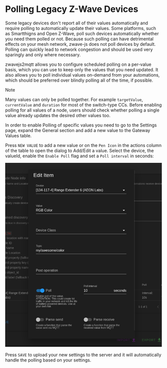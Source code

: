 # Polling Legacy Z-Wave Devices

Some legacy devices don't report all of their values automatically and require polling to automatically update their values. Some platforms, such as Smartthigns and Open Z-Wave, poll such devices automatically whether you need them polled or not. Because such polling can have detrimental effects on your mesh network, zwave-js does not poll devices by default. Polling can quickly lead to network congestion and should be used very sparingly and only where necessary.

zwavejs2mqtt allows you to configure scheduled polling on a per-value basis, which you can use to keep only the values that you need updated.
It also allows you to poll individual values on-demand from your automations, which should be preferred over blindly polling all of the time, if possible.

> [!NOTE]
> Many values can only be polled together. For example `targetValue`, `currentValue` and `duration` for most of the switch-type CCs. Before enabling polling for all values of a node, users should check whether polling a single value already updates the desired other values too.

In order to enable Polling of specific values you need to go to the Settings page, expand the General section and add a new value to the Gateway Values table.

Press `NEW VALUE` to add a new value or on the `Pen Icon` in the actions column of the table to open the dialog to Add/Edit a value. Select the device, the valueId, enable the `Enable Poll` flag and set a `Poll interval` in seconds:

![Edit value](../_images/edit_gateway_value.png)

Press `SAVE` to upload your new settings to the server and it will automatically handle the polling based on your settings.
